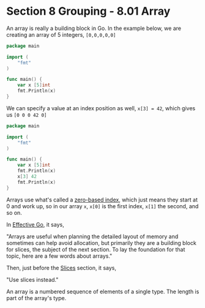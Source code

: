 # Section 8 Grouping - 8.01 Array

An array is really a building block in Go. In the example below, we are creating an array of 5 integers, `[0,0,0,0,0]`

```go
package main

import (
	"fmt"
)

func main() {
	var x [5]int
	fmt.Println(x)
}

```  
  
We can specify a value at an index position as well, `x[3] = 42`, which gives us `[0 0 0 42 0]`  

```go
package main

import (
	"fmt"
)

func main() {
	var x [5]int
	fmt.Println(x)
	x[3] 42
	fmt.Println(x)
}

```
  
Arrays use what's called a [zero-based index](https://en.wikipedia.org/wiki/Zero-based_numbering), which just means they start at 0 and work up, so in our array `x`, `x[0]` is the first index, `x[1]` the second, and so on.  
  
In [Effective Go](https://golang.org/doc/effective_go.html#arrays), it says,  
  
"Arrays are useful when planning the detailed layout of memory and sometimes can help avoid allocation, but primarily they are a building block for slices, the subject of the next section. To lay the foundation for that topic, here are a few words about arrays."  
  
Then, just before the [Slices](https://golang.org/doc/effective_go.html#slices) section, it says,  
  
"Use slices instead."  
  
An array is a numbered sequence of elements of a single type. The length is part of the array's type.  
  
